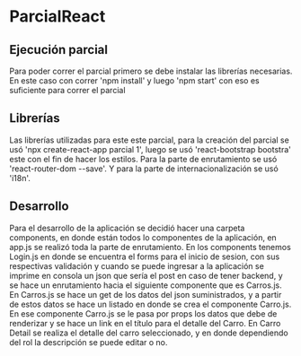 # ParcialReact
## Ejecución parcial
Para poder correr el parcial primero se debe instalar las librerías necesarias. En este caso con correr 'npm install' y luego 'npm start' con eso es suficiente para correr el parcial
## Librerías
Las librerías utilizadas para este este parcial, para la creación del parcial se usó 'npx create-react-app parcial 1', luego se usó 'react-bootstrap bootstra' este con el fin de hacer los estilos. Para la parte de enrutamiento se usó 'react-router-dom --save'. Y para la parte de internacionalización se usó 'i18n'.
## Desarrollo 
Para el desarrollo de la aplicación se decidió hacer una carpeta components, en donde están  todos lo componentes de la aplicación, en app.js se realizó toda la parte de enrutamiento. En los components tenemos Login.js en donde se encuentra el forms para el inicio de sesion, con sus respectivas validación y cuando se puede ingresar a la aplicación se imprime en consola un json que sería el post en caso de tener backend, y se hace un enrutamiento hacia el siguiente componente que es Carros.js. En Carros.js se hace un get de los datos del json suministrados, y a partir de estos datos se hace un listado en donde se crea el componente Carro.js. En ese componente Carro.js se le pasa por props los datos que debe de renderizar y se hace un link en el título para el detalle del Carro. En Carro Detail se realiza el detalle del carro seleccionado, y en donde dependiendo del rol la descripción se puede editar o no.

